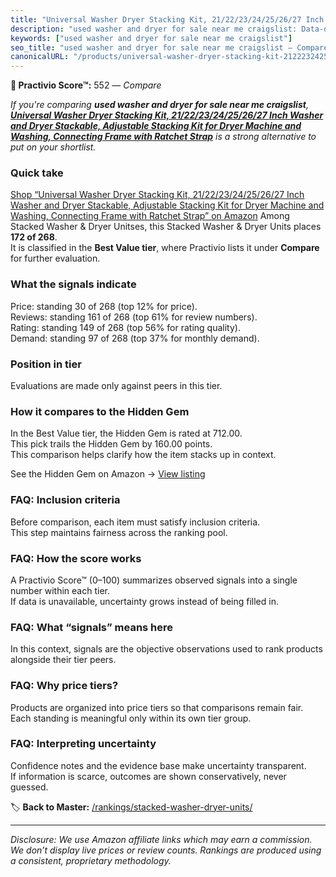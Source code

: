 ```yaml
---
title: "Universal Washer Dryer Stacking Kit, 21/22/23/24/25/26/27 Inch Washer and Dryer Stackable, Adjustable Stacking Kit for Dryer Machine and Washing, Connecting Frame with Ratchet Strap"
description: "used washer and dryer for sale near me craigslist: Data-driven ranking using the Practivio Score™. Positioned by quality, value, demand, findability, momentum."
keywords: ["used washer and dryer for sale near me craigslist"]
seo_title: "used washer and dryer for sale near me craigslist — Compare (2025)"
canonicalURL: "/products/universal-washer-dryer-stacking-kit-21222324252627-inch-washer-and-dryer-stackable-adjustable-stacking-kit-for-dryer-machine-and-washing-connecting-frame-with-ratchet-strap-B0DF7FL8T7/"
---
```


**🛒 Practivio Score™:** 552 — _Compare_


*If you're comparing **used washer and dryer for sale near me craigslist**, **[Universal Washer Dryer Stacking Kit, 21/22/23/24/25/26/27 Inch Washer and Dryer Stackable, Adjustable Stacking Kit for Dryer Machine and Washing, Connecting Frame with Ratchet Strap](https://www.amazon.com/dp/B0DF7FL8T7?tag=practivio-20)** is a strong alternative to put on your shortlist.*
### Quick take
[Shop “Universal Washer Dryer Stacking Kit, 21/22/23/24/25/26/27 Inch Washer and Dryer Stackable, Adjustable Stacking Kit for Dryer Machine and Washing, Connecting Frame with Ratchet Strap” on Amazon](https://www.amazon.com/dp/B0DF7FL8T7?tag=practivio-20)
Among Stacked Washer & Dryer Unitses, this Stacked Washer & Dryer Units places **172 of 268**.  
It is classified in the **Best Value tier**, where Practivio lists it under **Compare** for further evaluation.

### What the signals indicate
Price: standing 30 of 268 (top 12% for price).  
Reviews: standing 161 of 268 (top 61% for review numbers).  
Rating: standing 149 of 268 (top 56% for rating quality).  
Demand: standing 97 of 268 (top 37% for monthly demand).

### Position in tier
Evaluations are made only against peers in this tier.

### How it compares to the Hidden Gem
In the Best Value tier, the Hidden Gem is rated at 712.00.  
This pick trails the Hidden Gem by 160.00 points.  
This comparison helps clarify how the item stacks up in context.  

See the Hidden Gem on Amazon → [View listing](https://www.amazon.com/dp/B095KG5FPT?tag=practivio-20)

### FAQ: Inclusion criteria
Before comparison, each item must satisfy inclusion criteria.  
This step maintains fairness across the ranking pool.

### FAQ: How the score works
A Practivio Score™ (0–100) summarizes observed signals into a single number within each tier.  
If data is unavailable, uncertainty grows instead of being filled in.

### FAQ: What “signals” means here
In this context, signals are the objective observations used to rank products alongside their tier peers.

### FAQ: Why price tiers?
Products are organized into price tiers so that comparisons remain fair.  
Each standing is meaningful only within its own tier group.

### FAQ: Interpreting uncertainty
Confidence notes and the evidence base make uncertainty transparent.  
If information is scarce, outcomes are shown conservatively, never guessed.

<!-- Missing template for Compare/CompareWithinPriceClass -->


🏷️ **Back to Master:** [/rankings/stacked-washer-dryer-units/](/rankings/stacked-washer-dryer-units/)

---
_Disclosure: We use Amazon affiliate links which may earn a commission. We don’t display live prices or review counts. Rankings are produced using a consistent, proprietary methodology._
